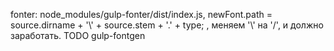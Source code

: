fonter:
node_modules/gulp-fonter/dist/index.js,
newFont.path = source.dirname + '\\' + source.stem + '.' + type;
, меняем '\\' на '/', и должно заработать.
TODO gulp-fontgen